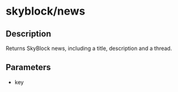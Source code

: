 # skyblock/news

## Description
Returns SkyBlock news, including a title, description and a thread.
 
## Parameters
- key